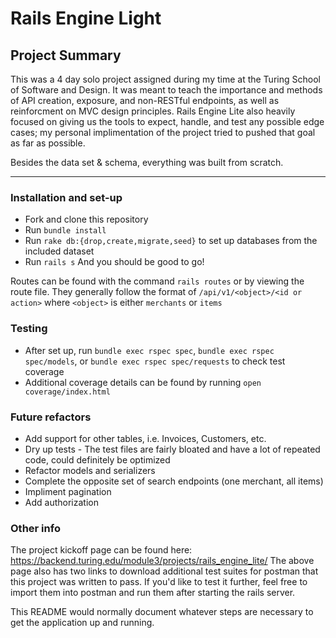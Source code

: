 # Rails Engine Light

## Project Summary
This was a 4 day solo project assigned during my time at the Turing School of Software and Design. It was meant to teach the importance and methods of API creation, exposure, and non-RESTful endpoints, as well as reinforcment on MVC design principles. Rails Engine Lite also heavily focused on giving us the tools to expect, handle, and test any possible edge cases; my personal implimentation of the project tried to pushed that goal as far as possible. 

Besides the data set & schema, everything was built from scratch.

___

### Installation and set-up
 * Fork and clone this repository
 * Run `bundle install`
 * Run `rake db:{drop,create,migrate,seed}` to set up databases from the included dataset
 * Run `rails s`
 And you should be good to go!
 
 Routes can be found with the command `rails routes` or by viewing the route file. They generally follow the format of `/api/v1/<object>/<id or action>` where `<object>` is either `merchants` or `items`
 
 ### Testing
 * After set up, run `bundle exec rspec spec`, `bundle exec rspec spec/models`, or `bundle exec rspec spec/requests` to check test coverage
 * Additional coverage details can be found by running `open coverage/index.html`
 
 ### Future refactors
 * Add support for other tables, i.e. Invoices, Customers, etc.
 * Dry up tests - The test files are fairly bloated and have a lot of repeated code, could definitely be optimized
 * Refactor models and serializers
 * Complete the opposite set of search endpoints (one merchant, all items)
 * Impliment pagination
 * Add authorization
 
 ### Other info
 The project kickoff page can be found here: https://backend.turing.edu/module3/projects/rails_engine_lite/
 The above page also has two links to download additional test suites for postman that this project was written to pass. If you'd like to test it   further, feel free to import them into postman and run them after starting the rails server.

This README would normally document whatever steps are necessary to get the
application up and running.

